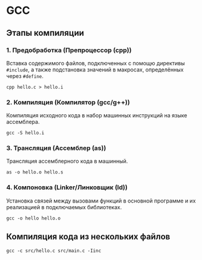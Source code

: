 # GCC

## Этапы компиляции

### 1. Предобработка (Препроцессор (cpp))
Вставка содержимого файлов, подключенных с помощю директивы `#include`, а также подстановка значений в макросах, определённых через `#define`.

`cpp hello.c > hello.i`

### 2. Компиляция (Компилятор (gcc/g++))
Компиляция исходного кода в набор машинных инструкций на языке ассемблера.

`gcc -S hello.i`

### 3. Трансляция (Ассемблер (as))
Трансляция  ассемблерного кода в машинный.

`as -o hello.o hello.s`

### 4. Компоновка (Linker/Линковщик (ld))
Установка связей между вызовами функций в основной программе и их реализацией в подключаемых библиотеках.

`gcc -o hello hello.o`

## Компиляция кода из нескольких файлов
`gcc -c src/hello.c src/main.c -Iinc`
